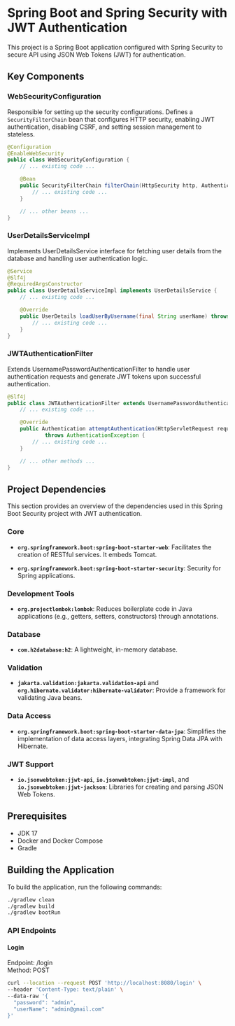 # Spring Boot and Spring Security with JWT Authentication

This project is a Spring Boot application configured with Spring Security to secure API using JSON Web Tokens (JWT) for authentication.

## Key Components

### WebSecurityConfiguration

Responsible for setting up the security configurations. Defines a `SecurityFilterChain` bean that configures HTTP security, enabling JWT authentication, disabling CSRF, and setting session management to stateless.

```java
@Configuration
@EnableWebSecurity
public class WebSecurityConfiguration {
    // ... existing code ...

    @Bean
    public SecurityFilterChain filterChain(HttpSecurity http, AuthenticationConfiguration authenticationConfiguration) throws Exception {
        // ... existing code ...
    }

    // ... other beans ...
}
```

### UserDetailsServiceImpl
Implements UserDetailsService interface for fetching user details from the database and handling user authentication logic.

```java
@Service
@Slf4j
@RequiredArgsConstructor
public class UserDetailsServiceImpl implements UserDetailsService {
    // ... existing code ...

    @Override
    public UserDetails loadUserByUsername(final String userName) throws UsernameNotFoundException {
        // ... existing code ...
    }
}

```
### JWTAuthenticationFilter
Extends UsernamePasswordAuthenticationFilter to handle user authentication requests and generate JWT tokens upon successful authentication.

```java
@Slf4j
public class JWTAuthenticationFilter extends UsernamePasswordAuthenticationFilter {
    // ... existing code ...

    @Override
    public Authentication attemptAuthentication(HttpServletRequest request, HttpServletResponse response)
            throws AuthenticationException {
        // ... existing code ...
    }

    // ... other methods ...
}

```

## Project Dependencies

This section provides an overview of the dependencies used in this Spring Boot Security project with JWT authentication.

### Core

- **`org.springframework.boot:spring-boot-starter-web`**:
  Facilitates the creation of RESTful services. It embeds Tomcat.

- **`org.springframework.boot:spring-boot-starter-security`**:
  Security for Spring applications.

### Development Tools

- **`org.projectlombok:lombok`**:
  Reduces boilerplate code in Java applications (e.g., getters, setters, constructors) through annotations.

### Database

- **`com.h2database:h2`**:
  A lightweight, in-memory database.

### Validation

- **`jakarta.validation:jakarta.validation-api`** and **`org.hibernate.validator:hibernate-validator`**:
  Provide a framework for validating Java beans.

### Data Access

- **`org.springframework.boot:spring-boot-starter-data-jpa`**:
  Simplifies the implementation of data access layers, integrating Spring Data JPA with Hibernate.

### JWT Support

- **`io.jsonwebtoken:jjwt-api`**, **`io.jsonwebtoken:jjwt-impl`**, and **`io.jsonwebtoken:jjwt-jackson`**:
  Libraries for creating and parsing JSON Web Tokens.

  

## Prerequisites
- JDK 17
- Docker and Docker Compose
- Gradle


## Building the Application
To build the application, run the following commands:
```bash
./gradlew clean
./gradlew build
./gradlew bootRun
```

### API Endpoints

#### Login
Endpoint: /login  
Method: POST

```bash
curl --location --request POST 'http://localhost:8080/login' \
--header 'Content-Type: text/plain' \
--data-raw '{
  "password": "admin",
  "userName": "admin@gmail.com"
}'
```